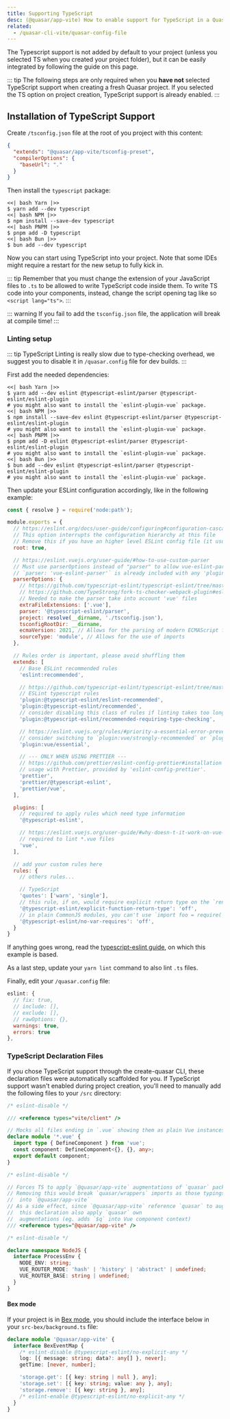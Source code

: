 ```yaml
---
title: Supporting TypeScript
desc: (@quasar/app-vite) How to enable support for TypeScript in a Quasar app.
related:
  - /quasar-cli-vite/quasar-config-file
---
```


The Typescript support is not added by default to your project (unless you selected TS when you created your project folder), but it can be easily integrated by following the guide on this page.

::: tip
The following steps are only required when you **have not** selected TypeScript support when creating a fresh Quasar project. If you selected the TS option on project creation, TypeScript support is already enabled.
:::

## Installation of TypeScript Support

Create `/tsconfig.json` file at the root of you project with this content:

```json
{
  "extends": "@quasar/app-vite/tsconfig-preset",
  "compilerOptions": {
    "baseUrl": "."
  }
}
```

Then install the `typescript` package:

```tabs
<<| bash Yarn |>>
$ yarn add --dev typescript
<<| bash NPM |>>
$ npm install --save-dev typescript
<<| bash PNPM |>>
$ pnpm add -D typescript
<<| bash Bun |>>
$ bun add --dev typescript
```

Now you can start using TypeScript into your project. Note that some IDEs might require a restart for the new setup to fully kick in.

::: tip
Remember that you must change the extension of your JavaScript files to `.ts` to be allowed to write TypeScript code inside them. To write TS code into your components, instead, change the script opening tag like so `<script lang="ts">`.
:::

::: warning
If you fail to add the `tsconfig.json` file, the application will break at compile time!
:::

### Linting setup

::: tip
TypeScript Linting is really slow due to type-checking overhead, we suggest you to disable it in `/quasar.config` file for dev builds.
:::

First add the needed dependencies:

```tabs
<<| bash Yarn |>>
$ yarn add --dev eslint @typescript-eslint/parser @typescript-eslint/eslint-plugin
# you might also want to install the `eslint-plugin-vue` package.
<<| bash NPM |>>
$ npm install --save-dev eslint @typescript-eslint/parser @typescript-eslint/eslint-plugin
# you might also want to install the `eslint-plugin-vue` package.
<<| bash PNPM |>>
$ pnpm add -D eslint @typescript-eslint/parser @typescript-eslint/eslint-plugin
# you might also want to install the `eslint-plugin-vue` package.
<<| bash Bun |>>
$ bun add --dev eslint @typescript-eslint/parser @typescript-eslint/eslint-plugin
# you might also want to install the `eslint-plugin-vue` package.
```

Then update your ESLint configuration accordingly, like in the following example:

```js /.eslintrc.cjs
const { resolve } = require('node:path');

module.exports = {
  // https://eslint.org/docs/user-guide/configuring#configuration-cascading-and-hierarchy
  // This option interrupts the configuration hierarchy at this file
  // Remove this if you have an higher level ESLint config file (it usually happens into a monorepos)
  root: true,

  // https://eslint.vuejs.org/user-guide/#how-to-use-custom-parser
  // Must use parserOptions instead of "parser" to allow vue-eslint-parser to keep working
  // `parser: 'vue-eslint-parser'` is already included with any 'plugin:vue/**' config and should be omitted
  parserOptions: {
    // https://github.com/typescript-eslint/typescript-eslint/tree/master/packages/parser#configuration
    // https://github.com/TypeStrong/fork-ts-checker-webpack-plugin#eslint
    // Needed to make the parser take into account 'vue' files
    extraFileExtensions: ['.vue'],
    parser: '@typescript-eslint/parser',
    project: resolve(__dirname, './tsconfig.json'),
    tsconfigRootDir: __dirname,
    ecmaVersion: 2021, // Allows for the parsing of modern ECMAScript features
    sourceType: 'module', // Allows for the use of imports
  },

  // Rules order is important, please avoid shuffling them
  extends: [
    // Base ESLint recommended rules
    'eslint:recommended',

    // https://github.com/typescript-eslint/typescript-eslint/tree/master/packages/eslint-plugin#usage
    // ESLint typescript rules
    'plugin:@typescript-eslint/eslint-recommended',
    'plugin:@typescript-eslint/recommended',
    // consider disabling this class of rules if linting takes too long
    'plugin:@typescript-eslint/recommended-requiring-type-checking',

    // https://eslint.vuejs.org/rules/#priority-a-essential-error-prevention
    // consider switching to `plugin:vue/strongly-recommended` or `plugin:vue/recommended` for stricter rules
    'plugin:vue/essential',

    // --- ONLY WHEN USING PRETTIER ---
    // https://github.com/prettier/eslint-config-prettier#installation
    // usage with Prettier, provided by 'eslint-config-prettier'.
    'prettier',
    'prettier/@typescript-eslint',
    'prettier/vue',
  ],

  plugins: [
    // required to apply rules which need type information
    '@typescript-eslint',

    // https://eslint.vuejs.org/user-guide/#why-doesn-t-it-work-on-vue-file
    // required to lint *.vue files
    'vue',
  ],

  // add your custom rules here
  rules: {
    // others rules...

    // TypeScript
    'quotes': ['warn', 'single'],
    // this rule, if on, would require explicit return type on the `render` function
    '@typescript-eslint/explicit-function-return-type': 'off',
    // in plain CommonJS modules, you can't use `import foo = require('foo')` to pass this rule, so it has to be disabled
    '@typescript-eslint/no-var-requires': 'off',
  }
}
```

If anything goes wrong, read the [typescript-eslint guide](https://github.com/typescript-eslint/typescript-eslint/blob/master/docs/getting-started/linting/README.md), on which this example is based.

As a last step, update your `yarn lint` command to also lint `.ts` files.

Finally, edit your `/quasar.config` file:

```js /quasar.config file
eslint: {
  // fix: true,
  // include: [],
  // exclude: [],
  // rawOptions: {},
  warnings: true,
  errors: true
},
```

### TypeScript Declaration Files

If you chose TypeScript support through the create-quasar CLI, these declaration files were automatically scaffolded for you. If TypeScript support wasn't enabled during project creation, you'll need to manually add the following files to your `/src` directory:

```ts /src/shims-vue.d.ts file
/* eslint-disable */

/// <reference types="vite/client" />

// Mocks all files ending in `.vue` showing them as plain Vue instances
declare module '*.vue' {
  import type { DefineComponent } from 'vue';
  const component: DefineComponent<{}, {}, any>;
  export default component;
}
```

```ts /src/quasar.d.ts file
/* eslint-disable */

// Forces TS to apply `@quasar/app-vite` augmentations of `quasar` package
// Removing this would break `quasar/wrappers` imports as those typings are declared
//  into `@quasar/app-vite`
// As a side effect, since `@quasar/app-vite` reference `quasar` to augment it,
//  this declaration also apply `quasar` own
//  augmentations (eg. adds `$q` into Vue component context)
/// <reference types="@quasar/app-vite" />
```

```ts /src/env.d.ts file
/* eslint-disable */

declare namespace NodeJS {
  interface ProcessEnv {
    NODE_ENV: string;
    VUE_ROUTER_MODE: 'hash' | 'history' | 'abstract' | undefined;
    VUE_ROUTER_BASE: string | undefined;
  }
}
```

#### Bex mode

If your project is in [Bex mode](/quasar-cli-vite/developing-browser-extensions/introduction), you should include the interface below in your `src-bex/background.ts` file:

```ts /src-bex/background.ts file
declare module '@quasar/app-vite' {
  interface BexEventMap {
    /* eslint-disable @typescript-eslint/no-explicit-any */
    log: [{ message: string; data?: any[] }, never];
    getTime: [never, number];

    'storage.get': [{ key: string | null }, any];
    'storage.set': [{ key: string; value: any }, any];
    'storage.remove': [{ key: string }, any];
    /* eslint-enable @typescript-eslint/no-explicit-any */
  }
}
```
